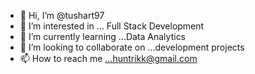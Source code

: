 - 👋 Hi, I’m @tushart97
- 👀 I’m interested in ... Full Stack Development 
- 🌱 I’m currently learning ...Data Analytics 
- 💞️ I’m looking to collaborate on ...development projects 
- 📫 How to reach me ...huntrikk@gmail.com

<!---
tushart97/tushart97 is a ✨ special ✨ repository because its `README.md` (this file) appears on your GitHub profile.
You can click the Preview link to take a look at your changes.
--->
